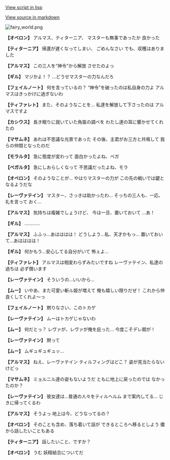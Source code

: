[View script in lisp](../scripts/110140130.txt)

[View source in markdown](110140130.md)

![fairy_world.png](../images/backgrounds/fairy_world.png)

**【オベロン】**
アルマス、ティターニア、
マスターも無事であったか
良かった

**【ティターニア】**
帰還が遅くなってしまい、
ごめんなさい
でも、収穫はありました

**【アルマス】**
この三人を“神令”から解放
させたのよっ

**【ギル】**
マジかよ！？
…どうせマスターの力なんだろ

**【フェイルノート】**
何を言っているの？
“神令”を破ったのは私自身の力よ
アルマスはきっかけに過ぎないわ

**【ティファレト】**
また、そのようなことを…
私達を解放して下さったのは
アルマスですよ

**【カシウス】**
長き眠りに就いていた角笛の調べを
わたし達の耳に響かせてくれたの

**【マサムネ】**
あれは不思議な光景であった
その後、主君がお三方と共鳴して
我らの仲間となったのだ

**【モラルタ】**
急に態度が変わって
面白かったよね、ベガ

**【ベガルタ】**
急にしおらしくなって
不思議だったよね、モラ

**【オベロン】**
そのようなことが…
やはりマスターの力が
この先の戦いでは鍵となるようだな

**【レーヴァテイン】**
マスター、さっきは助かったわ…
そっちの三人も、一応、礼を言って
おく…

**【アルマス】**
気持ちは複雑でしょうけど、
今は一旦、置いておいて
…あ！

**【ギル】**
…………

**【アルマス】**
ふふっ…あはははは！
どうしよう…私、天才かもっ…
置いておいて…あはははは！

**【ギル】**
何かもう…安心してる自分がいて
怖ぇよ…

**【ティファレト】**
アルマスは相変わらずみたいですね
レーヴァテイン、私達の過ちは
必ず償います

**【レーヴァテイン】**
そういうの…いいから…

**【ムー】**
いやあ、また可愛い斬ル姫が増えて
俺も嬉しい限りだぜ！
これから仲良くしてくれよ～っ

**【フェイルノート】**
黙りなさい、このトカゲ

**【レーヴァテイン】**
ムーはトカゲじゃないわ

**【ムー】**
何だとっ？
レヴァが、レヴァが俺を庇った…
今度こそデレ期が！

**【レーヴァテイン】**
黙って

**【ムー】**
ムギュギュギュッ…

**【アルマス】**
ねえ、レーヴァテイン
ティルフィングはどこ？
姿が見当たらないけどっ

**【マサムネ】**
ミョルニル達の姿もないようだ
ともに地上に戻ったのでは
なかったのか？

**【レーヴァテイン】**
彼女達は…普通の人々をティルヘルム
まで案内してる…
じきに帰ってくるわ

**【アルマス】**
そうよっ
地上は今、どうなってるの？

**【オベロン】**
そのことも含め、落ち着いて話が
できるところへ移るとしよう
儂から話したいこともある

**【ティターニア】**
話したいこと、ですか？

**【オベロン】**
うむ
妖精結合についてだ